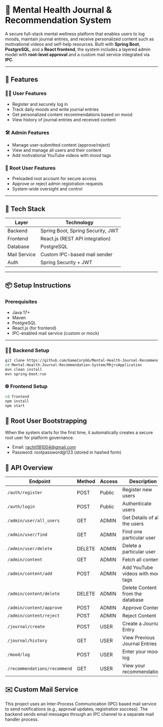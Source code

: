 # 🧠 Mental Health Journal & Recommendation System

A secure full-stack mental wellness platform that enables users to log moods, maintain journal entries, and receive personalized content such as motivational videos and self-help resources. Built with **Spring Boot**, **PostgreSQL**, and a **React frontend**, the system includes a layered admin model with **root-level approval** and a custom mail service integrated via **IPC**.

---

## 🚀 Features

### 🧘‍♀️ User Features
- Register and securely log in
- Track daily moods and write journal entries
- Get personalized content recommendations based on mood
- View history of journal entries and received content

### 🛠️ Admin Features
- Manage user-submitted content (approve/reject)
- View and manage all users and their content
- Add motivational YouTube videos with mood tags

### 🔐 Root User Features
- Preloaded root account for secure access
- Approve or reject admin registration requests
- System-wide oversight and control

---

## 🧰 Tech Stack

| Layer       | Technology                           |
|-------------|--------------------------------------|
| Backend     | Spring Boot, Spring Security, JWT    |
| Frontend    | React.js (REST API integration)      |
| Database    | PostgreSQL                           |
| Mail Service| Custom IPC-based mail sender         |
| Auth        | Spring Security + JWT                |

---

## 📦 Setup Instructions

### Prerequisites
- Java 17+
- Maven
- PostgreSQL
- React.js (for frontend)
- IPC-enabled mail service (custom or mock)

---

### 🧑‍💻 Backend Setup

```bash
git clone https://github.com/GameCorpGG/Mental-Health-Journal-Recommendation-System.git
cd Mental-Health-Journal-Recommendation-System/MhjrsApplication
mvn clean install
mvn spring-boot:run
```

### 🌐 Frontend Setup

```bash
cd frontend
npm install
npm start
```

## 🔐 Root User Bootstrapping
When the system starts for the first time, it automatically creates a secure root user for platform governance.
- Email: rachit181004@gmail.com
- Password: rootpassword@123 (stored in hashed form)


## 📡 API Overview
| Endpoint                     | Method | Access     | Description                           |
| ---------------------------  | ------ | ---------- | ------------------------------------- |
| `/auth/register`             | POST   | Public     | Register new users                    |
| `/auth/login`                | POST   | Public     | Authenticate users                    |
| `/admin/user/all_users`      | GET    | ADMIN      | Get Details of all the users          |
| `/admin/user/find`           | GET    | ADMIN      | Find one particular user              |
| `/admin/user/delete`         | DELETE | ADMIN      | Delete a particular user              |
| `/admin/content`             | GET    | ADMIN      | Fetch all content                     |
| `/admin/content/add`         | POST   | ADMIN      | Add YouTube videos with mood tags     |
| `/admin/content/delete`      | DELETE | ADMIN      | Delete Content from the database      |
| `/admin/content/approve`     | POST   | ADMIN      | Approve Content                       |
| `/admin/content/reject`      | POST   | ADMIN      | Reject Content                        |
| `/journal/create`            | POST   | USER       | Create a Journal Entry                |
| `/journal/history`           | GET    | USER       | View Previous Journal Entries         |
| `/mood/log`                  | POST   | USER       | Enter your mood log                   |
| `/recommendations/recommend` | GET    | USER       | View your recommendations             |

## ✉️ Custom Mail Service
This project uses an Inter-Process Communication (IPC) based mail service to send notifications (e.g., approval updates, registration success). The backend sends email messages through an IPC channel to a separate mail handler process.



